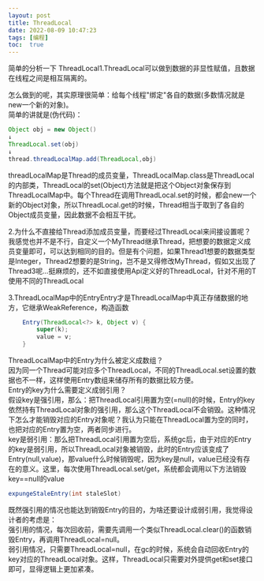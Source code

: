 ```yaml
---
layout: post
title: ThreadLocal
date: 2022-08-09 10:47:23
tags: [编程]
toc:  true
---
```

简单的分析一下 ThreadLocal1.ThreadLocal可以做到数据的非显性赋值，且数据在线程之间是相互隔离的。
  
怎么做到的呢，其实原理很简单：给每个线程"绑定"各自的数据(多数情况就是new一个新的对象)。  
简单的讲就是(伪代码)：  
```java
Object obj = new Object()
↓
ThreadLocal.set(obj)
↓
thread.threadLocalMap.add(ThreadLocal,obj)
```
threadLocalMap是Thread的成员变量，ThreadLocalMap.class是ThreadLocal的内部类，ThreadLocal的set(Object)方法就是把这个Object对象保存到ThreadLocalMap中。每个Thread在调用ThreadLocal.set的时候，都会new一个新的Object对象，所以ThreadLocal.get的时候，Thread相当于取到了各自的Object成员变量，因此数据不会相互干扰。

2.为什么不直接给Thread添加成员变量，而要经过ThreadLocal来间接设置呢？我感觉也并不是不行，自定义一个MyThread继承Thread，把想要的数据定义成员变量即可，可以达到相同的目的。但是有个问题，如果Thread1想要的数据类型是Integer，Thread2想要的是String，岂不是又得修改MyThread，假如又出现了Thread3呢...挺麻烦的，还不如直接使用Api定义好的ThreadLocal，针对不用的T使用不同的ThreadLocal<T>  

3.ThreadLocalMap中的EntryEntry才是ThreadLocalMap中真正存储数据的地方，它继承WeakReference，构造函数  
```java
    Entry(ThreadLocal<?> k, Object v) {
        super(k);
        value = v;
    }
```
ThreadLocalMap中的Entry为什么被定义成数组？  
因为同一个Thread可能对应多个ThreadLocal，不同的ThreadLocal.set设置的数据也不一样，这样使用Entry数组来储存所有的数据比较方便。  
Entry的key为什么需要定义成弱引用？  
假设key是强引用，那么：把ThreadLocal引用置为空(=null)的时候，Entry的key依然持有ThreadLocal对象的强引用，那么这个ThreadLocal不会销毁。这种情况下怎么才能销毁对应的Entry对象呢？我认为只能在ThreadLocal置为空的同时，也把对应的Entry置为空，两者同步进行。  
key是弱引用：那么把ThreadLocal引用置为空后，系统gc后，由于对应的Entry的key是弱引用，所以ThreadLocal对象被销毁，此时的Entry应该变成了Entry(null,value)，那value什么时候销毁呢，因为key是null，value已经没有存在的意义。这里，每次使用ThreadLocal.set/get，系统都会调用以下方法销毁key==null的value  
```java
expungeStaleEntry(int staleSlot)
```
既然强引用的情况也能达到销毁Entry的目的，为啥还要设计成弱引用，我觉得设计者的考虑是：  
强引用的情况，每次回收前，需要先调用一个类似ThreadLocal.clear()的函数销毁Entry，再调用ThreadLocal=null。  
弱引用情况，只需要ThreadLocal=null，在gc的时候，系统会自动回收Entry的key对应的ThreadLocal对象。这样，ThreadLocal只需要对外提供get和set接口即可，显得逻辑上更加紧凑。
